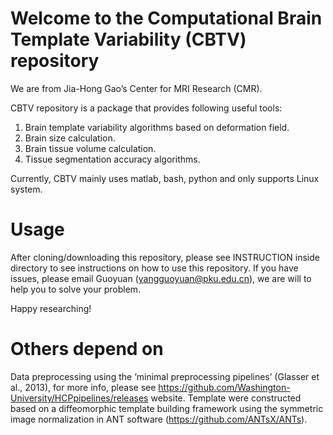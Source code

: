 # Welcome to the Computational Brain Template Variability (CBTV) repository

We are from Jia-Hong Gao’s Center for MRI Research (CMR).

CBTV repository is a package that provides following useful tools:

1.	Brain template variability algorithms based on deformation field.
2.	Brain size calculation.
3.	Brain tissue volume calculation.
4.	Tissue segmentation accuracy algorithms.

Currently, CBTV mainly uses matlab, bash, python and only supports Linux system.

# Usage

After cloning/downloading this repository, please see INSTRUCTION inside directory to see instructions on how to use this repository.
If you have issues, please email Guoyuan (yangguoyuan@pku.edu.cn), we are will to help you to solve your problem.

Happy researching!

# Others depend on
Data preprocessing using the ‘minimal preprocessing pipelines’ (Glasser et al., 2013), for more info, please see https://github.com/Washington-University/HCPpipelines/releases website. Template were constructed based on a diffeomorphic template building framework using the symmetric image normalization in ANT software (https://github.com/ANTsX/ANTs).
